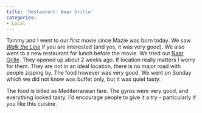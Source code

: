 ```yaml
---
title: 'Restaurant: Naar Grille'
categories:
- Local
---
```


Tammy and I went to our first movie since Mazie was born today. We saw _[Walk the Line](http://www.imdb.com/title/tt0358273/)_ if you are interested (and yes, it was very good). We also went to a new restaurant for lunch before the movie. We tried out [Naar Grille](http://www.naargrille.com/). They opened up about 2 weeks ago. If location really matters I worry for them. They are not in an ideal location, there is no major road with people zipping by. The food however was very good. We went on Sunday which we did not know was buffet only, but it was quiet tasty.

The food is billed as Mediterranean fare. The gyros were very good, and everything looked tasty. I'd encourage people to give it a try - particularly if you like this cuisine.
